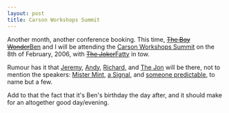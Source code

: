 ```yaml
---
layout: post
title: Carson Workshops Summit
---
```


Another month, another conference booking. This time, [<del>The Boy Wonder</del><ins>Ben</ins>][Ben Ward] and I will be attending the [Carson Workshops Summit][] on the 8th of February, 2006, with [<del>The Joker</del><ins>Fatty</ins>][Fatty Thompson] in tow.

Rumour has it that [Jeremy][Jeremy Keith], [Andy][Andy Budd], [Richard][Richard Rutter], and [The Jon][Jon Hicks] will be there, not to mention the speakers: [Mister Mint][Shaun Inman], [a Signal][David Heinemeier Hansson], and [someone predictable][Ryan Carson], to name but a few.

Add to that the fact that it's Ben's birthday the day after, and it should make for an altogether good day/evening.

[Ben Ward]: http://ben-ward.co.uk/ "Ben Ward's blog"
[Carson Workshops Summit]: http://www.carsonworkshops.com/summit/
[Fatty Thompson]: http://fatbusinessman.com/ "David 'Fatty' Thompson's blog"
[Jeremy Keith]: http://www.adactio.com/ "Jeremy Keith's Adactio"
[Andy Budd]: http://www.andybudd.com/ "Andy Budd"
[Richard Rutter]: http://www.clagnut.com/ "Richard Rutter"
[Jon Hicks]: http://www.hicksdesign.co.uk/journal/ "Jon Hicks's blog"
[Shaun Inman]: http://www.shauninman.com/ "Shaun Inman"
[David Heinemeier Hansson]: http://www.loudthinking.com/ "David Heinemeier Hansson's loudthinking"
[Ryan Carson]: http://www.bd4d.com/blog/ "Ryan Carson's BD4D"
